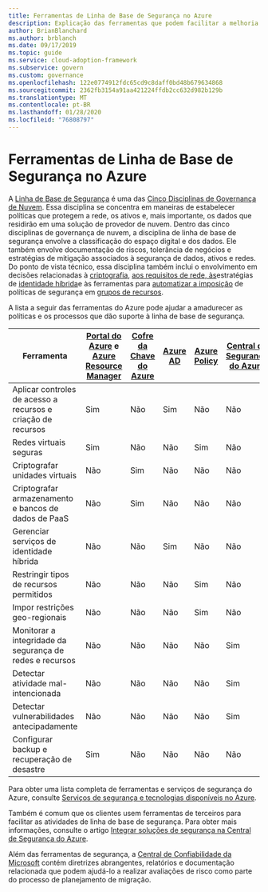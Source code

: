 ```yaml
---
title: Ferramentas de Linha de Base de Segurança no Azure
description: Explicação das ferramentas que podem facilitar a melhoria da linha de base de segurança no Azure.
author: BrianBlanchard
ms.author: brblanch
ms.date: 09/17/2019
ms.topic: guide
ms.service: cloud-adoption-framework
ms.subservice: govern
ms.custom: governance
ms.openlocfilehash: 122e0774912fdc65cd9c8daff0bd48b679634868
ms.sourcegitcommit: 2362fb3154a91aa421224ffdb2cc632d982b129b
ms.translationtype: MT
ms.contentlocale: pt-BR
ms.lasthandoff: 01/28/2020
ms.locfileid: "76808797"
---
```

# <a name="security-baseline-tools-in-azure"></a>Ferramentas de Linha de Base de Segurança no Azure

A [Linha de Base de Segurança](./index.md) é uma das [Cinco Disciplinas de Governança de Nuvem](../governance-disciplines.md). Essa disciplina se concentra em maneiras de estabelecer políticas que protegem a rede, os ativos e, mais importante, os dados que residirão em uma solução de provedor de nuvem. Dentro das cinco disciplinas de governança de nuvem, a disciplina de linha de base de segurança envolve a classificação do espaço digital e dos dados. Ele também envolve documentação de riscos, tolerância de negócios e estratégias de mitigação associados à segurança de dados, ativos e redes. Do ponto de vista técnico, essa disciplina também inclui o envolvimento em decisões relacionadas à [criptografia](../../decision-guides/encryption/index.md), [aos requisitos de rede, às](../../decision-guides/software-defined-network/index.md)estratégias de [identidade híbrida](../../decision-guides/identity/index.md)e às ferramentas para [automatizar a imposição](../../decision-guides/policy-enforcement/index.md) de políticas de segurança em [grupos de recursos](../../decision-guides/resource-consistency/index.md).

A lista a seguir das ferramentas do Azure pode ajudar a amadurecer as políticas e os processos que dão suporte à linha de base de segurança.

| Ferramenta | [Portal do Azure](https://azure.microsoft.com/features/azure-portal) e [Azure Resource Manager](https://docs.microsoft.com/azure/azure-resource-manager/resource-group-overview)  | [Cofre da Chave do Azure](https://docs.microsoft.com/azure/key-vault)  | [Azure AD](https://docs.microsoft.com/azure/active-directory/fundamentals/active-directory-whatis) | [Azure Policy](https://docs.microsoft.com/azure/governance/policy/overview) | [Central de Segurança do Azure](https://docs.microsoft.com/azure/security-center/security-center-intro) | [Azure Monitor](https://docs.microsoft.com/azure/azure-monitor/overview) |
|------------------------------------------------------------|---------------------------------|-----------------|----------|--------------|-----------------------|---------------|
| Aplicar controles de acesso a recursos e criação de recursos   | Sim                             | Não              | Sim      | Não           | Não                    | Não            |
| Redes virtuais seguras                                    | Sim                             | Não              | Não       | Sim          | Não                    | Não            |
| Criptografar unidades virtuais                                     | Não                              | Sim             | Não       | Não           | Não                    | Não            |
| Criptografar armazenamento e bancos de dados de PaaS                         | Não                              | Sim             | Não       | Não           | Não                    | Não            |
| Gerenciar serviços de identidade híbrida                            | Não                              | Não              | Sim      | Não           | Não                    | Não            |
| Restringir tipos de recursos permitidos                         | Não                              | Não              | Não       | Sim          | Não                    | Não            |
| Impor restrições geo-regionais                          | Não                              | Não              | Não       | Sim          | Não                    | Não            |
| Monitorar a integridade da segurança de redes e recursos          | Não                              | Não              | Não       | Não           | Sim                   | Sim           |
| Detectar atividade mal-intencionada                                  | Não                              | Não              | Não       | Não           | Sim                   | Sim           |
| Detectar vulnerabilidades antecipadamente                        | Não                              | Não              | Não       | Não           | Sim                   | Não            |
| Configurar backup e recuperação de desastre                     | Sim                             | Não              | Não       | Não           | Não                    | Não            |

Para obter uma lista completa de ferramentas e serviços de segurança do Azure, consulte [Serviços de segurança e tecnologias disponíveis no Azure](https://docs.microsoft.com/azure/security/azure-security-services-technologies).

Também é comum que os clientes usem ferramentas de terceiros para facilitar as atividades de linha de base de segurança. Para obter mais informações, consulte o artigo [Integrar soluções de segurança na Central de Segurança do Azure](https://docs.microsoft.com/azure/security-center/security-center-partner-integration).

Além das ferramentas de segurança, a [Central de Confiabilidade da Microsoft](https://www.microsoft.com/trustcenter/guidance/risk-assessment) contém diretrizes abrangentes, relatórios e documentação relacionada que podem ajudá-lo a realizar avaliações de risco como parte do processo de planejamento de migração.

